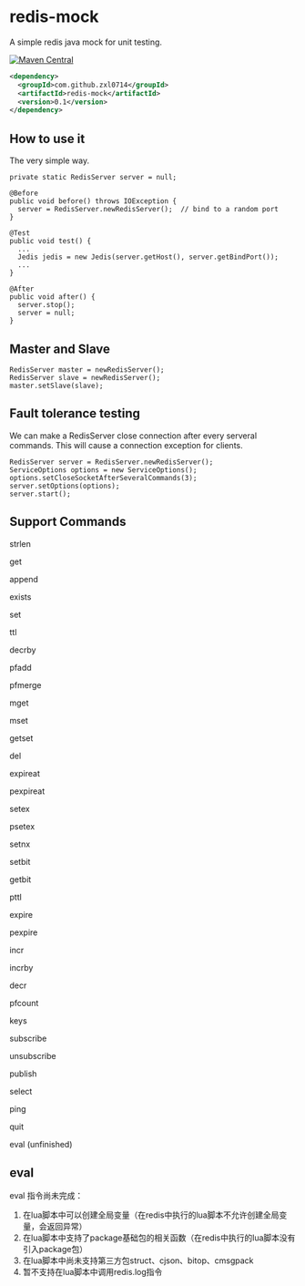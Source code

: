 # redis-mock

A simple redis java mock for unit testing.

[![Maven Central](https://maven-badges.herokuapp.com/maven-central/com.github.zxl0714/redis-mock/badge.svg)](https://maven-badges.herokuapp.com/maven-central/com.github.zxl0714/redis-mock)


```xml
<dependency>
  <groupId>com.github.zxl0714</groupId>
  <artifactId>redis-mock</artifactId>
  <version>0.1</version>
</dependency>
```

## How to use it

The very simple way.

```
private static RedisServer server = null;

@Before
public void before() throws IOException {
  server = RedisServer.newRedisServer();  // bind to a random port
}

@Test
public void test() {
  ...
  Jedis jedis = new Jedis(server.getHost(), server.getBindPort());
  ...
}

@After
public void after() {
  server.stop();
  server = null;
}
```

## Master and Slave

```
RedisServer master = newRedisServer();
RedisServer slave = newRedisServer();
master.setSlave(slave);
```

## Fault tolerance testing

We can make a RedisServer close connection after every serveral commands. This will cause a connection exception for clients.

```
RedisServer server = RedisServer.newRedisServer();
ServiceOptions options = new ServiceOptions();
options.setCloseSocketAfterSeveralCommands(3);
server.setOptions(options);
server.start();
```

## Support Commands

strlen

get

append

exists

set

ttl

decrby

pfadd

pfmerge

mget

mset

getset

del

expireat

pexpireat

setex

psetex

setnx

setbit

getbit

pttl

expire

pexpire

incr

incrby

decr

pfcount

keys

subscribe

unsubscribe

publish

select

ping

quit

eval (unfinished)

## eval
eval 指令尚未完成：

1. 在lua脚本中可以创建全局变量（在redis中执行的lua脚本不允许创建全局变量，会返回异常）
2. 在lua脚本中支持了package基础包的相关函数（在redis中执行的lua脚本没有引入package包）
3. 在lua脚本中尚未支持第三方包struct、cjson、bitop、cmsgpack
4. 暂不支持在lua脚本中调用redis.log指令

